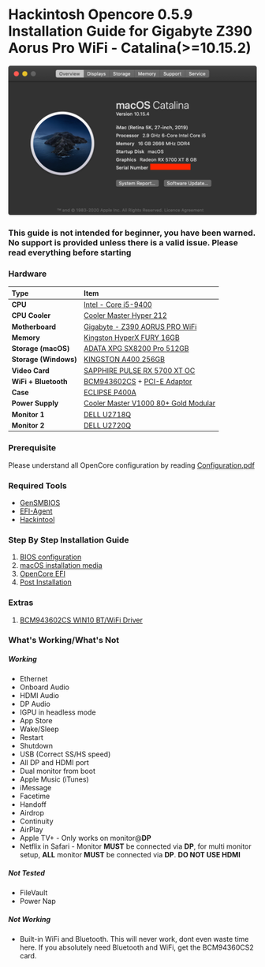 # Hackintosh Opencore 0.5.9 Installation Guide for Gigabyte Z390 Aorus Pro WiFi - Catalina(>=10.15.2) 

![System Info](images/system.png)

### This guide is not intended for beginner, you have been warned. No support is provided unless there is a valid issue. Please read everything before starting

### Hardware

Type|Item
:----|:----
**CPU** | [Intel - Core i5-9400](https://shopee.com.my/product/18799831/1830724338)
**CPU Cooler** | [Cooler Master Hyper 212](https://shopee.com.my/product/27186464/1049199653) 
**Motherboard** | [Gigabyte - Z390 AORUS PRO WiFi](https://shopee.com.my/product/18799831/1830724338)
**Memory** | [Kingston HyperX FURY 16GB](https://shopee.com.my/product/44965307/1790719113)
**Storage (macOS)** | [ADATA XPG SX8200 Pro 512GB](https://shopee.com.my/product/84969687/1883571808)
**Storage (Windows)** | [KINGSTON A400 256GB](https://shopee.com.my/product/29242218/1103855234)
**Video Card** | [SAPPHIRE PULSE RX 5700 XT OC](about:blank)
**WiFi + Bluetooth** | [BCM943602CS](https://www.aliexpress.com/item/32847834498.html) + [PCI-E Adaptor](https://shopee.com.my/product/162227071/3405707076)
**Case** | [ECLIPSE P400A](https://shopee.com.my/product/1422162/6808915755)
**Power Supply** | [Cooler Master V1000 80+ Gold Modular](https://shopee.com.my/product/47928376/3300926225)
**Monitor 1** | [DELL U2718Q](https://www.dell.com/si/business/p/dell-u2718q-monitor/pd)
**Monitor 2** | [DELL U2720Q](https://www.dell.com/en-my/shop/ultrasharp-27-4k-usb-c-monitor-u2720q/apd/210-auzy/monitors-monitor-accessories)

### Prerequisite 
Please understand all OpenCore configuration by reading [Configuration.pdf](https://github.com/acidanthera/OpenCorePkg/blob/0.5.9/Docs/Configuration.pdf) 

### Required Tools
- [GenSMBIOS](https://github.com/corpnewt/GenSMBIOS)
- [EFI-Agent](https://github.com/headkaze/EFI-Agent)
- [Hackintool](https://github.com/headkaze/Hackintool)

### Step By Step Installation Guide
1. [BIOS configuration](BIOS.md)
2. [macOS installation media](INSTALLER.md)
3. [OpenCore EFI](OC.md)
4. [Post Installation](POST_INSTALL.md)

### Extras
1. [BCM943602CS WIN10 BT/WiFi Driver](https://mega.nz/file/h5ozUZCS#XVszB3yWDcyhaNxahbMWJLiEmnmGpqbuAnahyGDdv7Y)

### What's Working/What's Not

##### Working
- Ethernet
- Onboard Audio
- HDMI Audio
- DP Audio
- IGPU in headless mode
- App Store
- Wake/Sleep
- Restart
- Shutdown
- USB (Correct SS/HS speed)
- All DP and HDMI port
- Dual monitor from boot
- Apple Music (iTunes)
- iMessage
- Facetime
- Handoff
- Airdrop
- Continuity
- AirPlay
- Apple TV+ - Only works on monitor@**DP**
- Netflix in Safari - Monitor **MUST** be connected via **DP**, for multi monitor setup, **ALL** monitor **MUST** be connected via **DP**. **DO NOT USE HDMI**

##### Not Tested
- FileVault
- Power Nap

##### Not Working
- Built-in WiFi and Bluetooth. This will never work, dont even waste time here. If you absolutely need Bluetooth and WiFi, get the BCM94360CS2 card.
